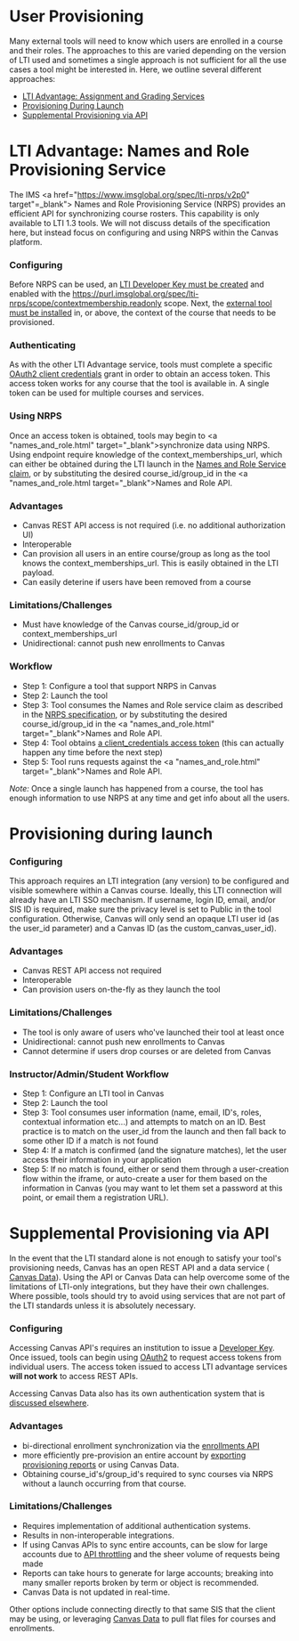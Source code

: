 User Provisioning
==============

Many external tools will need to know which users are enrolled in a course and 
their roles. The approaches to this are varied depending on the version of LTI 
used and sometimes a single approach is not sufficient for all the use cases a
tool might be interested in. Here, we outline several different approaches:

- [LTI Advantage: Assignment and Grading Services](#lti-advantage)
- [Provisioning During Launch](#on-launch)
- [Supplemental Provisioning via API](#supplemental-provisioning)



<a name="lti-advantage"></a>
LTI Advantage: Names and Role Provisioning Service
==============

The IMS <a href="https://www.imsglobal.org/spec/lti-nrps/v2p0" target"=_blank"> 
Names and Role Provisioning Service (NRPS)</a> provides an efficient API for 
synchronizing course rosters. This capability is only available to LTI 1.3 tools.
We will not discuss details of the specification here, but instead focus on 
configuring and using NRPS within the Canvas platform.

### Configuring

Before NRPS can be used, an <a href="https://community.canvaslms.com/docs/DOC-16729-42141110178"
target="_blank">LTI Developer Key must be created</a> and enabled with the 
https://purl.imsglobal.org/spec/lti-nrps/scope/contextmembership.readonly scope.
Next, the <a href="https://community.canvaslms.com/docs/DOC-16730-42141110273" 
target="_blank">external tool must be installed</a> in, or above, the context 
of the course that needs to be provisioned.

### Authenticating

As with the other LTI Advantage service, tools must complete a specific <a 
href="file.oauth.html#accessing-lti-advantage-services" 
target="_blank"> OAuth2 client credentials</a> grant in order to obtain an access
token. This access token works for any course that the tool is available in. A 
single token can be used for multiple courses and services.

### Using NRPS

Once an access token is obtained, tools may begin to 
<a "names_and_role.html" target="_blank">synchronize data using NRPS</a>. Using endpoint 
require knowledge of the context_memberships_url, which can either be obtained 
during the LTI launch in the <a href=https://www.imsglobal.org/spec/lti-nrps/v2p0#lti-1-3-integration 
target="_blank">Names and Role Service claim</a>, or by substituting the desired
course_id/group_id in the <a "names_and_role.html target="_blank">Names
 and Role API</a>.

### Advantages
- Canvas REST API access is not required (i.e. no additional authorization UI)
- Interoperable
- Can provision all users in an entire course/group as long as the tool knows the 
context_memberships_url. This is easily obtained in the LTI payload.
- Can easily deterine if users have been removed from a course

### Limitations/Challenges
- Must have knowledge of the Canvas course_id/group_id or context_memberships_url
- Unidirectional: cannot push new enrollments to Canvas

### Workflow
- Step 1: Configure a tool that support NRPS in Canvas
- Step 2: Launch the tool
- Step 3: Tool consumes the Names and Role service claim as described in the 
<a href="https://www.imsglobal.org/spec/lti-nrps/v2p0#lti-1-3-integration" 
target="blank">NRPS specification</a>, or by substituting the desired
course_id/group_id in the <a "names_and_role.html" target="_blank">Names and Role API</a>.
- Step 4: Tool obtains <a 
href="file.oauth.html#accessing-lti-advantage-services" target="_blank">
a client_credentials access token</a> (this can actually 
happen any time before the next step)
- Step 5: Tool runs requests against the <a "names_and_role.html" target="_blank">Names
 and Role API</a>.

*Note:* Once a single launch has happened from a course, the tool has enough 
information to use NRPS at any time and get info about all the users.

<a name="on-launch"></a>
Provisioning during launch
==============

### Configuring
This approach requires an LTI integration (any version) to be configured and 
visible somewhere within a Canvas course. Ideally, this LTI connection will 
already have an LTI SSO mechanism. If username, login ID, email, and/or SIS ID 
is required, make sure the privacy level is set to Public in the tool 
configuration. Otherwise, Canvas will only send an opaque LTI user id 
(as the user_id parameter) and a Canvas ID (as the custom_canvas_user_id).

### Advantages
- Canvas REST API access not required
- Interoperable
- Can provision users on-the-fly as they launch the tool

### Limitations/Challenges
- The tool is only aware of users who've launched their tool at least once
- Unidirectional: cannot push new enrollments to Canvas
- Cannot determine if users drop courses or are deleted from Canvas

### Instructor/Admin/Student Workflow
- Step 1: Configure an LTI tool in Canvas
- Step 2: Launch the tool
- Step 3: Tool consumes user information (name, email, ID's, roles, contextual 
information etc...) and attempts to match on an ID. Best practice is to match 
on the user_id from the launch and then fall back to some other ID if a match is
 not found
- Step 4: If a match is confirmed (and the signature matches), let the user access
 their information in your application
- Step 5: If no match is found, either or send them through a user-creation flow 
within the iframe, or auto-create a user for them based on the information in 
Canvas (you may want to let them set a password at this point, or email them a 
registration URL).

<a name="supplemental-provisioning"></a>
Supplemental Provisioning via API
==============

In the event that the LTI standard alone is not enough to satisfy your tool's
provisioning needs, Canvas has an open REST API and a data service (<a 
href="https://community.canvaslms.com/docs/DOC-10754-4214449098" target="blank">
Canvas Data</a>). Using the API or Canvas Data can help overcome some of the 
limitations of LTI-only integrations, but they have their own challenges. Where 
possible, tools should try to avoid using services that are not part of the LTI 
standards unless it is absolutely necessary.

### Configuring
Accessing Canvas API's requires an institution to issue a 
<a href="file.developer_keys.html" 
target="_blank">Developer Key</a>. Once issued, tools can begin using 
<a href="file.oauth.html#accessing-canvas-api" 
target="_blank">OAuth2</a> to request access tokens from individual users. The
access token issued to access LTI advantage services **will not work** to access
REST APIs.

Accessing Canvas Data also has its own authentication system that is
<a href="https://community.canvaslms.com/docs/DOC-10754-4214449098" 
target="blank">discussed elsewhere</a>.

### Advantages
- bi-directional enrollment synchronization via the <a 
href="enrollments.html" target="blank">enrollments API</a>
- more efficiently pre-provision an entire account by <a 
href="account_reports.html" target="_blank">
exporting provisioning reports</a> or using Canvas Data.
- Obtaining course_id's/group_id's required to sync courses via NRPS without a 
launch occurring from that course.

### Limitations/Challenges
- Requires implementation of additional authentication systems.
- Results in non-interoperable integrations.
- If using Canvas APIs to sync entire accounts, can be slow for large accounts 
due to <a href="file.throttling.html" 
target="_blank">API throttling</a> and the sheer volume of requests being made
- Reports can take hours to generate for large accounts; breaking into many
smaller reports broken by term or object is recommended.
- Canvas Data is not updated in real-time.


Other options include connecting directly to that same SIS that the client may
be using, or leveraging <a 
href="https://community.canvaslms.com/docs/DOC-10754-4214449098" target="_blank">
Canvas Data</a> to pull flat files for courses and enrollments.

